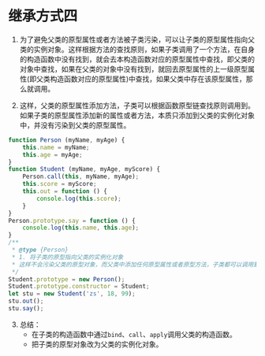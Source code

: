 # 继承方式四

1. 为了避免父类的原型属性或者方法被子类污染，可以让子类的原型属性指向父类的实例对象。这样根据方法的查找原则，如果子类调用了一个方法，在自身的构造函数中没有找到，就会去本构造函数对应的原型属性中查找，即父类的对象中查找，如果在父类的对象中没有找到，就回去原型属性的上一级原型属性(即父类构造函数对应的原型属性)中查找，如果父类中存在该原型属性，那么就调用。

2. 这样，父类的原型属性添加方法，子类可以根据函数原型链查找原则调用到。如果子类的原型属性添加新的属性或者方法，本质只添加到父类的实例化对象中，并没有污染到父类的原型属性。

```javascript
function Person (myName, myAge) {
    this.name = myName;
    this.age = myAge;
}
function Student (myName, myAge, myScore) {
    Person.call(this, myName, myAge);
    this.score = myScore;
    this.out = function () {
        console.log(this.score);
    }
}
Person.prototype.say = function () {
    console.log(this.name, this.age);
}
/**
 * @type {Person}
 * 1. 将子类的原型指向父类的实例化对象
 * 这样不会污染父类的原型对象，而父类中添加任何原型属性或者原型方法，子类都可以调用到
 */
Student.prototype = new Person();
Student.prototype.constructor = Student;
let stu = new Student('zs', 18, 99);
stu.out();
stu.say();
```

3. 总结：
    - 在子类的构造函数中通过`bind`、`call`、`apply`调用父类的构造函数。
    - 把子类的原型对象改为父类的实例化对象。
    